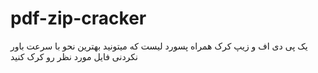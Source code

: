 # pdf-zip-cracker
یک پی دی اف و زیپ کرک همراه پسورد لیست که میتونید بهترین نحو با سرعت باور نکردنی فایل مورد نظر رو کرک کنید 
